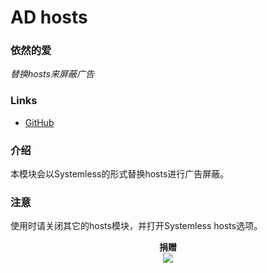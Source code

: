 # AD hosts
### 依然的爱
*替换hosts来屏蔽广告*

### Links
* [GitHub](https://github.com/E7KMbb/AD-hosts)

### 介绍
本模块会以Systemless的形式替换hosts进行广告屏蔽。

### 注意
使用时请关闭其它的hosts模块，并打开Systemless hosts选项。

<p align="center">
<b> 捐赠 </b><br>
  <img src="https://github.com/E7KMbb/AD-hosts/blob/17000/common/Donation/IMG_20181116_081927.jpg">
</p>
